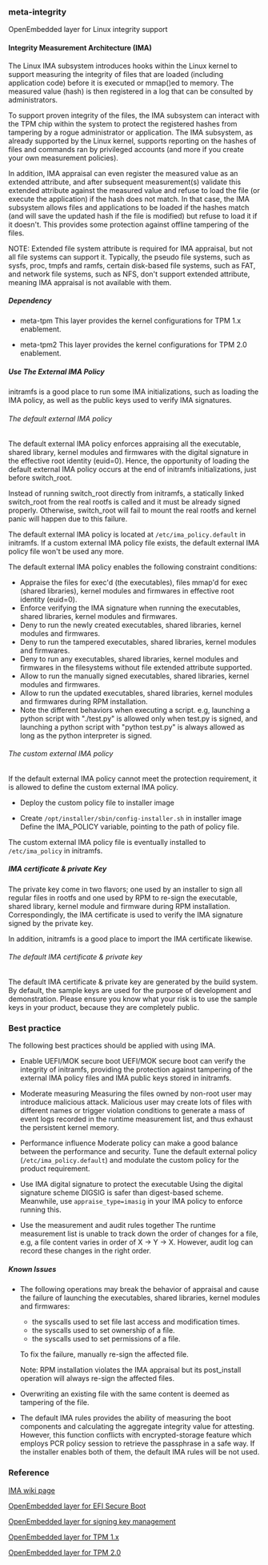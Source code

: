 ### meta-integrity
OpenEmbedded layer for Linux integrity support

#### Integrity Measurement Architecture (IMA)
The Linux IMA subsystem introduces hooks within the Linux kernel to support
measuring the integrity of files that are loaded (including application code)
before it is executed or mmap()ed to memory. The measured value (hash) is then
registered in a log that can be consulted by administrators.

To support proven integrity of the files, the IMA subsystem can interact with
the TPM chip within the system to protect the registered hashes from tampering
by a rogue administrator or application. The IMA subsystem, as already
supported by the Linux kernel, supports reporting on the hashes of files and
commands ran by privileged accounts (and more if you create your own
measurement policies).

In addition, IMA appraisal can even register the measured value as an extended
attribute, and after subsequent measurement(s) validate this extended attribute
against the measured value and refuse to load the file (or execute the
application) if the hash does not match. In that case, the IMA subsystem allows
files and applications to be loaded if the hashes match (and will save the
updated hash if the file is modified) but refuse to load it if it doesn't. This
provides some protection against offline tampering of the files.

NOTE: Extended file system attribute is required for IMA appraisal, but not
all file systems can support it. Typically, the pseudo file systems, such as
sysfs, proc, tmpfs and ramfs, certain disk-based file systems, such as FAT,
and network file systems, such as NFS, don't support extended attribute,
meaning IMA appraisal is not available with them.

##### Dependency
- meta-tpm
  This layer provides the kernel configurations for TPM 1.x enablement.

- meta-tpm2
  This layer provides the kernel configurations for TPM 2.0 enablement.

##### Use The External IMA Policy
initramfs is a good place to run some IMA initializations, such as loading
the IMA policy, as well as the public keys used to verify IMA signatures.

###### The default external IMA policy
The default external IMA policy enforces appraising all the executable, shared
library, kernel modules and firmwares with the digital signature in the
effective root identity (euid=0). Hence, the opportunity of loading the default
external IMA policy occurs at the end of initramfs initializations, just before
switch_root.

Instead of running switch_root directly from initramfs, a statically linked
switch_root from the real rootfs is called and it must be already signed
properly. Otherwise, switch_root will fail to mount the real rootfs and kernel
panic will happen due to this failure.

The default external IMA policy is located at `/etc/ima_policy.default` in
initramfs. If a custom external IMA policy file exists, the default external
IMA policy file won't be used any more.

The default external IMA policy enables the following constraint conditions:
- Appraise the files for exec'd (the executables), files mmap'd for exec
  (shared libraries), kernel modules and firmwares in effective root identity
  (euid=0).
- Enforce verifying the IMA signature when running the executables, shared
  libraries, kernel modules and firmwares.
- Deny to run the newly created executables, shared libraries, kernel modules
  and firmwares.
- Deny to run the tampered executables, shared libraries, kernel modules and
  firmwares.
- Deny to run any executables, shared libraries, kernel modules and firmwares
  in the filesystems without file extended attribute supported.
- Allow to run the manually signed executables, shared libraries, kernel
  modules and firmwares.
- Allow to run the updated executables, shared libraries, kernel modules and
  firmwares during RPM installation.
- Note the different behaviors when executing a script.
  e.g, launching a python script with "./test.py" is allowed only when test.py
  is signed, and launching a python script with "python test.py" is always
  allowed as long as the python interpreter is signed.

###### The custom external IMA policy
If the default external IMA policy cannot meet the protection requirement, it
is allowed to define the custom external IMA policy.

- Deploy the custom policy file to installer image

- Create `/opt/installer/sbin/config-installer.sh` in installer image
  Define the IMA_POLICY variable, pointing to the path of policy file.

The custom external IMA policy file is eventually installed to `/etc/ima_policy`
in initramfs.

##### IMA certificate & private Key
The private key come in two flavors; one used by an installer to sign all
regular files in rootfs and one used by RPM to re-sign the executable, shared
library, kernel module and firmware during RPM installation. Correspondingly,
the IMA certificate is used to verify the IMA signature signed by the private
key.

In addition, initramfs is a good place to import the IMA certificate likewise.

###### The default IMA certificate & private key
The default IMA certificate & private key are generated by the build system. By
default, the sample keys are used for the purpose of development and
demonstration. Please ensure you know what your risk is to use the sample keys
in your product, because they are completely public.

### Best practice
The following best practices should be applied with using IMA.

- Enable UEFI/MOK secure boot
  UEFI/MOK secure boot can verify the integrity of initramfs, providing the
  protection against tampering of the external IMA policy files and IMA public
  keys stored in initramfs.

- Moderate measuring
  Measuring the files owned by non-root user may introduce malicious attack.
  Malicious user may create lots of files with different names or trigger
  violation conditions to generate a mass of event logs recorded in the runtime
  measurement list, and thus exhaust the persistent kernel memory.

- Performance influence
  Moderate policy can make a good balance between the performance and security.
  Tune the default external policy (`/etc/ima_policy.default`) and modulate the
  custom policy for the product requirement.

- Use IMA digital signature to protect the executable
  Using the digital signature scheme DIGSIG is safer than digest-based scheme.
  Meanwhile, use `appraise_type=imasig` in your IMA policy to enforce running
  this.

- Use the measurement and audit rules together
  The runtime measurement list is unable to track down the order of changes for
  a file, e.g, a file content varies in order of X -> Y -> X. However, audit log
  can record these changes in the right order.

##### Known Issues
- The following operations may break the behavior of appraisal and cause the
  failure of launching the executables, shared libraries, kernel modules and
  firmwares:
  - the syscalls used to set file last access and modification times.
  - the syscalls used to set ownership of a file.
  - the syscalls used to set permissions of a file.

  To fix the failure, manually re-sign the affected file.

  Note: RPM installation violates the IMA appraisal but its post_install
  operation will always re-sign the affected files.

- Overwriting an existing file with the same content is deemed as tampering of
  the file.

- The default IMA rules provides the ability of measuring the boot components
  and calculating the aggregate integrity value for attesting. However, this
  function conflicts with encrypted-storage feature which employs PCR policy
  session to retrieve the passphrase in a safe way. If the installer enables
  both of them, the default IMA rules will be not used.

### Reference
[IMA wiki page](https://sourceforge.net/p/linux-ima/wiki/Home/)

[OpenEmbedded layer for EFI Secure Boot](https://github.com/jiazhang0/meta-efi-secure-boot)

[OpenEmbedded layer for signing key management](https://github.com/jiazhang0/meta-signing-key)

[OpenEmbedded layer for TPM 1.x](https://github.com/jiazhang0/meta-tpm)

[OpenEmbedded layer for TPM 2.0](https://github.com/jiazhang0/meta-tpm2)
